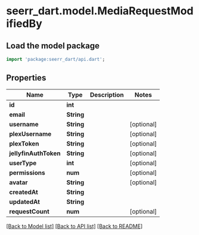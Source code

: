 # seerr_dart.model.MediaRequestModifiedBy

## Load the model package
```dart
import 'package:seerr_dart/api.dart';
```

## Properties
Name | Type | Description | Notes
------------ | ------------- | ------------- | -------------
**id** | **int** |  | 
**email** | **String** |  | 
**username** | **String** |  | [optional] 
**plexUsername** | **String** |  | [optional] 
**plexToken** | **String** |  | [optional] 
**jellyfinAuthToken** | **String** |  | [optional] 
**userType** | **int** |  | [optional] 
**permissions** | **num** |  | [optional] 
**avatar** | **String** |  | [optional] 
**createdAt** | **String** |  | 
**updatedAt** | **String** |  | 
**requestCount** | **num** |  | [optional] 

[[Back to Model list]](../README.md#documentation-for-models) [[Back to API list]](../README.md#documentation-for-api-endpoints) [[Back to README]](../README.md)


